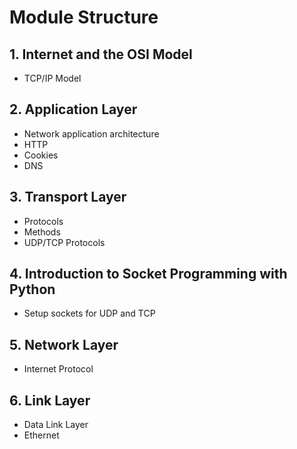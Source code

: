 # Module Structure

## 1. Internet and the OSI Model
- TCP/IP Model

## 2. Application Layer
- Network application architecture
- HTTP
- Cookies
- DNS

## 3. Transport Layer
- Protocols
- Methods
- UDP/TCP Protocols

## 4. Introduction to Socket Programming with Python
- Setup sockets for UDP and TCP

## 5. Network Layer
- Internet Protocol

## 6. Link Layer
- Data Link Layer
- Ethernet
